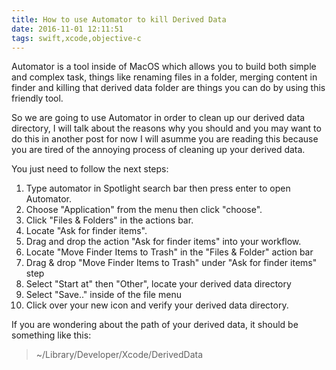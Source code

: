 ```yaml
---
title: How to use Automator to kill Derived Data
date: 2016-11-01 12:11:51
tags: swift,xcode,objective-c
---
```



Automator is a tool inside of MacOS which allows you to build both simple and complex task, things like renaming files in a folder, merging content in finder and killing that derived data folder are things you can do by using this friendly tool.

So we are going to use Automator in order to clean up our derived data directory, I will talk about the reasons why you should and you may want to do this in another post for now I will asumme you are reading this because you are tired of the annoying process of cleaning up your derived data.

You just need to follow the next steps:

1. Type automator in Spotlight search bar then press enter to open Automator.
2. Choose "Application" from the menu then click "choose".
3. Click "Files & Folders" in the actions bar.
4. Locate "Ask for finder items".
5. Drag and drop the action "Ask for finder items" into your workflow.
6. Locate "Move Finder Items to Trash" in the "Files & Folder" action bar
7. Drag & drop "Move Finder Items to Trash" under "Ask for finder items" step
8. Select "Start at" then "Other", locate your derived data directory
9. Select "Save.." inside of the file menu
10. Click over your new icon and verify your derived data directory.

If you are wondering about the path of your derived data, it should be something like this:
  > ~/Library/Developer/Xcode/DerivedData
 
 
 
